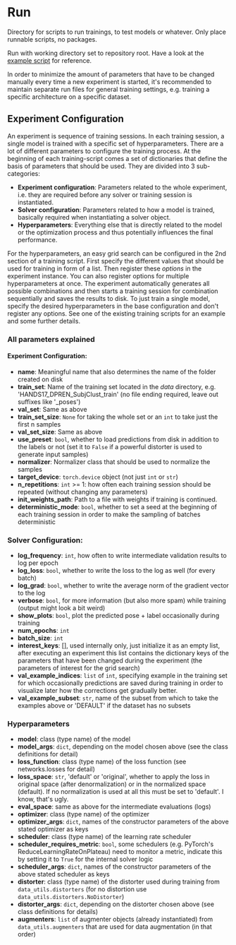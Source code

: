 # Run
Directory for scripts to run trainings, to test models or whatever. Only place runnable scripts,
no packages.

Run with working directory set to repository root. Have a look at the 
[example script](minimal_example.py) for reference.

In order to minimize the amount of parameters that have to be changed manually every time a new 
experiment is started, it's recommended to maintain separate run files for general training 
settings, e.g. training a specific architecture on a specific dataset.

## Experiment Configuration
An experiment is sequence of training sessions. In each training session, a single model is trained
with a specific set of hyperparameters. There are a lot of different parameters to configure the
training process. At the beginning of each training-script comes a set of dictionaries that define
the basis of parameters that should be used. They are divided into 3 sub-categories:
* **Experiment configuration**: Parameters related to the whole experiment, i.e. they are required
    before any solver or training session is instantiated.
* **Solver configuration**: Parameters related to how a model is trained, basically required when
    instantiating a solver object.
* **Hyperparameters**: Everything else that is directly related to the model or the optimization 
    process and thus potentially influences the final performance.

For the hyperparameters, an easy grid search can be configured in the 2nd section of a training
script. First specify the different values that should be used for training in form of a list. Then
register these *options* in the experiment instance. You can also register options for multiple
hyperparameters at once. The experiment automatically generates all possible combinations and then 
starts a training session for combination sequentially and saves the results to disk. To just train
a single model, specify the desired hyperparameters in the base configuration and don't register any
options. See one of the existing training scripts for an example and some further details.

### All parameters explained
#### Experiment Configuration:
* **name**: Meaningful name that also determines the name of the folder created on disk
* **train_set**: Name of the training set located in the *data* directory, e.g. 
    'HANDS17_DPREN_SubjClust_train' (no file ending required, leave out suffixes like '_poses') 
* **val_set**: Same as above
* **train_set_size**: `None` for taking the whole set or an `int` to take just the first n samples
* **val_set_size**: Same as above
* **use_preset**: `bool`, whether to load predictions from disk in addition to the labels or not 
    (set it to `False` if a powerful distorter is used to generate input samples)
* **normalizer**: Normalizer class that should be used to normalize the samples
* **target_device**: `torch.device` object (not just `int` or `str`)
* **n_repetitions**: `int` >= 1: how often each training session should be repeated (without 
    changing any parameters) 
* **init_weights_path**: Path to a file with weights if training is continued.
* **deterministic_mode**: `bool`, whether to set a seed at the beginning of each training session
                           in order to make the sampling of batches deterministic


### Solver Configuration:
* **log_frequency**: `int`, how often to write intermediate validation results to log per epoch
* **log_loss**: `bool`, whether to write the loss to the log as well (for every batch)
* **log_grad**: `bool`, whether to write the average norm of the gradient vector to the log
* **verbose**: `bool`, for more information (but also more spam) while training (output might look 
    a bit weird)   
* **show_plots**: `bool`, plot the predicted pose + label occasionally during training
* **num_epochs**: `int`
* **batch_size**: `int`
* **interest_keys**: [], used internally only, just initialize it as an empty list, after executing 
    an experiment this list contains the dictionary keys of the parameters that have been changed
    during the experiment (the parameters of interest for the grid search) 
* **val_example_indices**: `list` of `int`, specifying example in the training set for which
    occasionally predictions are saved during training in order to visualize later how the
    corrections get gradually better.
* **val_example_subset**: `str`, name of the subset from which to take the examples above or 
    'DEFAULT' if the dataset has no subsets

### Hyperparameters
* **model**: class (type name) of the model
* **model_args**: `dict`, depending on the model chosen above (see the class definitions for detail)
* **loss_function**: class (type name) of the loss function (see networks.losses for detail)
* **loss_space**: `str`, 'default' or 'original', whether to apply the loss in original space 
    (after denormalization) or in the normalized space (default). If no normalization is used at all
    this must be set to 'default'. I know, that's ugly.
* **eval_space**: same as above for the intermediate evaluations (logs) 
* **optimizer**: class (type name) of the optimizer
* **optimizer_args**: `dict`, names of the constructor parameters of the above stated optimizer as
    keys
* **scheduler**: class (type name) of the learning rate scheduler
* **scheduler_requires_metric**: `bool`, some schedulers (e.g. PyTorch's 
    ReduceLearningRateOnPlateau) 
    need to monitor a metric, indicate this by setting it to `True` for the internal solver logic
* **scheduler_args**: `dict`, names of the constructor parameters of the above stated scheduler as
    keys
* **distorter**: class (type name) of the distorter used during training from 
    `data_utils.distorters` (for no distortion use `data_utils.distorters.NoDistorter`)
* **distorter_args**: `dict`, depending on the distorter chosen above (see class definitions for 
    details)
* **augmenters**: `list` of augmenter objects (already instantiated) from `data_utils.augmenters` 
    that are used for data augmentation (in that order)
